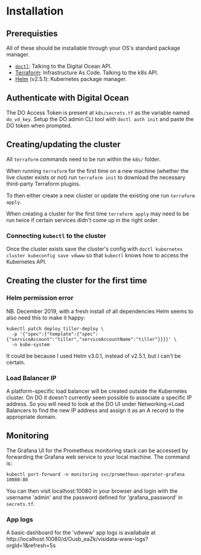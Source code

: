 # Installation

## Prerequisties

All of these should be installable through your OS's standard package manager.

  * [`doctl`](https://github.com/digitalocean/doctl): Talking to the Digital Ocean API. 
  * [Terraform](https://learn.hashicorp.com/terraform/getting-started/install.html): Infrastructure As Code. Talking to the k8s API.
  * [Helm](https://v3.helm.sh/docs/intro/install/) (v2.5.1): Kubernetes package manager.

## Authenticate with Digital Ocean

The DO Access Token is present at `k8s/secrets.tf` as the variable named `do_vd_key`.
Setup the DO admin CLI tool with `doctl auth init` and paste the DO token when prompted.

## Creating/updating the cluster

All `terraform` commands need to be run within the `k8s/` folder.

When running `terraform` for the first time on a new machine (whether the live cluster exists
or not) run `terraform init` to download the necessary third-party Terraform plugins.

To then either create a new cluster or update the existing one run `terraform apply`.

When creating a cluster for the first time `terraform apply` may need to be run twice if
certain services didn't come up in the right order.

### Connecting `kubectl` to the cluster
Once the cluster exists save the cluster's config with
`doctl kubernetes cluster kubeconfig save vdwww` so that `kubectl` knows how to access the Kubernetes API.

## Creating the cluster for the first time

### Helm permission error
NB. December 2019, with a fresh install of all dependencies Helm seems to also need this to make
it happy:

```
kubectl patch deploy tiller-deploy \
  -p '{"spec":{"template":{"spec":{"serviceAccount":"tiller","serviceAccountName":"tiller"}}}}' \
  -n kube-system
```

It could be because I used Helm v3.0.1, instead of v2.5.1, but I can't be certain.

### Load Balancer IP
A platform-specific load balancer will be created outside the Kubernetes cluster. On DO it
doesn't currently seem possible to associate a specific IP address. So you will need to look
at the DO UI under Networking->Load Balancers to find the new IP address and assign it as an
A record to the appropriate domain.

## Monitoring
The Grafana UI for the Prometheus monitoring stack can be accessed by forwarding the Grafana
web service to your local machine. The command is:

`kubectl port-forward -n monitoring svc/prometheus-operator-grafana 10080:80`

You can then visit localhost:10080 in your browser and login with the username 'admin' and the
password defined for 'grafana_password' in `secrets.tf`.

### App logs

A basic dashboard for the 'vdwww' app logs is availabale at http://localhost:10080/d/Ousb_eaZk/visidata-www-logs?orgId=1&refresh=5s
